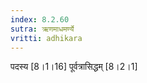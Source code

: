 ```yaml
---
index: 8.2.60
sutra: ऋणमाधमर्ण्ये
vritti: adhikara
---
```


 पदस्य [8।1।16]  पूर्वत्रासिद्धम् [8।2।1]